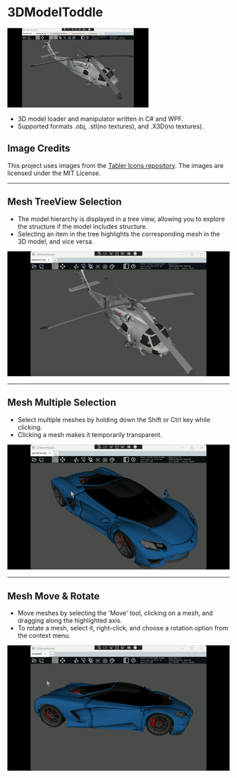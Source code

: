 # 3DModelToddle
![3DModelToddle](3DModelToddleTabs.gif)  
* 3D model loader and manipulator written in C# and WPF.  
* Supported formats .obj, .stl(no textures), and .X3D(no textures).

## Image Credits
This project uses images from the [Tabler Icons repository](https://github.com/tabler/tabler-icons). The images are licensed under the MIT License.

---
## Mesh TreeView Selection
* The model hierarchy is displayed in a tree view, allowing you to explore the structure if the model includes structure.  
* Selecting an item in the tree highlights the corresponding mesh in the 3D model, and vice versa.  

  
![Mesh TreeView](3DModelToddle_TreeSelect.gif)


---
## Mesh Multiple Selection
* Select multiple meshes by holding down the Shift or Ctrl key while clicking.  
* Clicking a mesh makes it temporarily transparent.  

  
![Mesh Selection](3DModelToddle_MeshSelect.gif)


---
## Mesh Move & Rotate
* Move meshes by selecting the 'Move' tool, clicking on a mesh, and dragging along the highlighted axis.  
* To rotate a mesh, select it, right-click, and choose a rotation option from the context menu.  

  
![Mesh Move & Rotate](3DModelToddle_MeshMove.gif)

